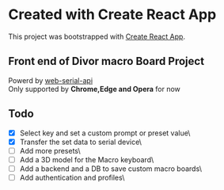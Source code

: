 # Created with Create React App

This project was bootstrapped with [Create React App](https://github.com/facebook/create-react-app).

## Front end of Divor macro Board Project

Powerd by [web-serial-api](https://developer.mozilla.org/en-US/docs/Web/API/Web_Serial_API)<br>
Only supported by __Chrome,Edge and Opera__ for now

## Todo
-[x] Select key and set a custom prompt or preset value\
-[x] Transfer the set data to serial device\
-[ ] Add more presets\
-[ ] Add a 3D model for the Macro keyboard\
-[ ] Add a backend and a DB to save custom macro boards\
-[ ] Add authentication and profiles\